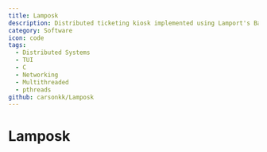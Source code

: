 ```yaml
---
title: Lamposk
description: Distributed ticketing kiosk implemented using Lamport's Bakery Algorithm
category: Software
icon: code
tags:
  - Distributed Systems
  - TUI
  - C
  - Networking
  - Multithreaded
  - pthreads
github: carsonkk/Lamposk
---
```


# Lamposk